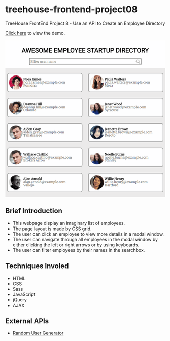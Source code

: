 # treehouse-frontend-project08
TreeHouse FrontEnd Project 8 - Use an API to Create an Employee Directory

[Click here](https://canpu.github.io/treehouse-frontend-project08) to view the demo.

![](images/project-08.gif)

## Brief Introduction

* This webpage display an imaginary list of employees.
* The page layout is made by CSS grid.
* The user can click an employee to view more details in a modal window.
* The user can navigate through all employees in the modal window by either clicking the left or right arrows or by using keyboards.
* The user can filter employees by their names in the searchbox.

## Techniques Involed

* HTML
* CSS
* Sass
* JavaScript
* jQuery
* AJAX

## External APIs

* [Random User Generator](https://randomuser.me/documentation)

